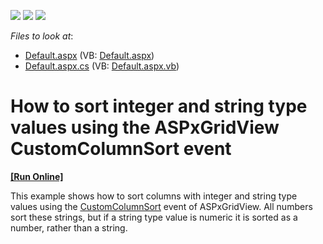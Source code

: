 <!-- default badges list -->
![](https://img.shields.io/endpoint?url=https://codecentral.devexpress.com/api/v1/VersionRange/128543060/10.2.5%2B)
[![](https://img.shields.io/badge/Open_in_DevExpress_Support_Center-FF7200?style=flat-square&logo=DevExpress&logoColor=white)](https://supportcenter.devexpress.com/ticket/details/E2958)
[![](https://img.shields.io/badge/📖_How_to_use_DevExpress_Examples-e9f6fc?style=flat-square)](https://docs.devexpress.com/GeneralInformation/403183)
<!-- default badges end -->
<!-- default file list -->
*Files to look at*:

* [Default.aspx](./CS/WebSite/Default.aspx) (VB: [Default.aspx](./VB/WebSite/Default.aspx))
* [Default.aspx.cs](./CS/WebSite/Default.aspx.cs) (VB: [Default.aspx.vb](./VB/WebSite/Default.aspx.vb))
<!-- default file list end -->
# How to sort integer and string type values using the ASPxGridView CustomColumnSort event
<!-- run online -->
**[[Run Online]](https://codecentral.devexpress.com/e2958/)**
<!-- run online end -->


<p>This example shows how to sort columns with integer and string type values using the <a href="http://documentation.devexpress.com/#AspNet/DevExpressWebASPxGridViewASPxGridView_CustomColumnSorttopic"><u>CustomColumnSort</u></a> event of ASPxGridView. All numbers sort these strings, but if a string type value is numeric it is sorted as a number, rather than a string.</p>

<br/>



